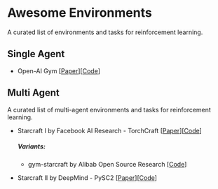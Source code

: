 # Awesome Environments
A curated list of environments and tasks for reinforcement learning.


## Single Agent

* Open-AI Gym [[Paper]()][[Code]()]




## Multi Agent

A curated list of multi-agent environments and tasks for reinforcement learning.

* Starcraft I by Facebook AI Research - TorchCraft [[Paper](https://arxiv.org/pdf/1609.02993v3.pdf)][[Code](https://github.com/TorchCraft/TorchCraft)]
   ##### Variants:
    * gym-starcraft by Alibab Open Source Research [[Code](https://github.com/alibaba/gym-starcraft)]

* Starcraft II by DeepMind - PySC2 [[Paper](https://deepmind.com/documents/110/sc2le.pdf)][[Code](github.com/deepmind/pysc2)]

